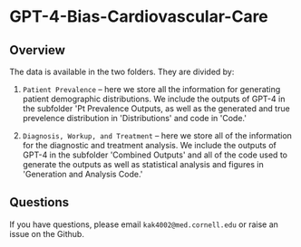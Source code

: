 # GPT-4-Bias-Cardiovascular-Care

## Overview
The data is available in the two folders. They are divided by:
1. `Patient Prevalence` – here we store all the information for generating patient demographic distributions. We include the outputs of GPT-4 in the subfolder 'Pt Prevalence Outputs, as well as the generated and true prevelence distribution in 'Distributions' and code in 'Code.' 

3. `Diagnosis, Workup, and Treatment` – here we store all of the information for the diagnostic and treatment analysis. We include the outputs of GPT-4 in the subfolder 'Combined Outputs' and all of the code used to generate the outputs as well as statistical analysis and figures in 'Generation and Analysis Code.'

## Questions
If you have questions, please email `kak4002@med.cornell.edu` or raise an issue on the Github. 
